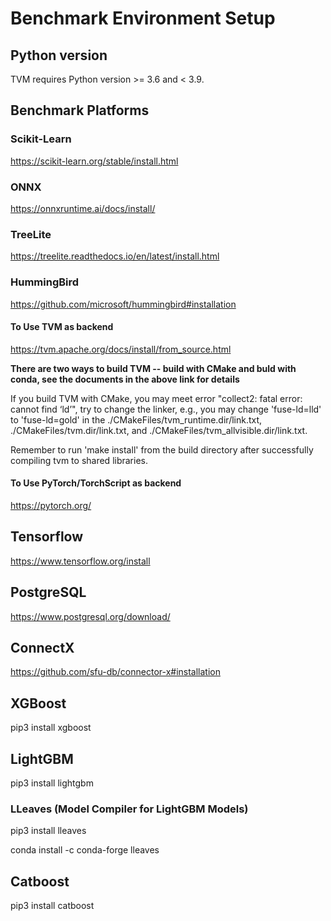 # Benchmark Environment Setup

## Python version
TVM requires Python version >= 3.6 and < 3.9. 

## Benchmark Platforms

### Scikit-Learn

https://scikit-learn.org/stable/install.html

### ONNX

https://onnxruntime.ai/docs/install/

### TreeLite

https://treelite.readthedocs.io/en/latest/install.html

### HummingBird

https://github.com/microsoft/hummingbird#installation

#### To Use TVM as backend

https://tvm.apache.org/docs/install/from_source.html


**There are two ways to build TVM -- build with CMake and buld with conda, see the documents in the above link for details**

If you build TVM with CMake, you may meet error "collect2: fatal error: cannot find ‘ld’", try to change the linker, e.g., you may change 'fuse-ld=lld' to 'fuse-ld=gold' in the ./CMakeFiles/tvm_runtime.dir/link.txt, ./CMakeFiles/tvm.dir/link.txt, and ./CMakeFiles/tvm_allvisible.dir/link.txt.

Remember to run 'make install' from the build directory after successfully compiling tvm to shared libraries.

#### To Use PyTorch/TorchScript as backend

https://pytorch.org/

## Tensorflow

https://www.tensorflow.org/install

## PostgreSQL

https://www.postgresql.org/download/

## ConnectX

https://github.com/sfu-db/connector-x#installation

## XGBoost

pip3 install xgboost

## LightGBM

pip3 install lightgbm

### LLeaves (Model Compiler for LightGBM Models)

pip3 install lleaves

conda install -c conda-forge lleaves

## Catboost

pip3 install catboost


